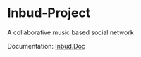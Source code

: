 # Inbud-Project
A collaborative music based social network

Documentation:
[Inbud.Doc](http://www.portfolio.alexxu1992.com/2017/01/20/inbud-online-_-the-web-version-of-inbud/)
